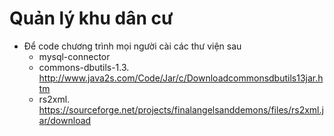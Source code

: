# Quản lý khu dân cư 
- Để code chương trình mọi người cài các thư viện sau
  + mysql-connector
  + commons-dbutils-1.3. http://www.java2s.com/Code/Jar/c/Downloadcommonsdbutils13jar.htm
  + rs2xml. https://sourceforge.net/projects/finalangelsanddemons/files/rs2xml.jar/download
